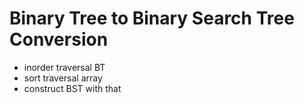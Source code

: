 # Binary Tree to Binary Search Tree Conversion

- inorder traversal BT
- sort traversal array
- construct BST with that